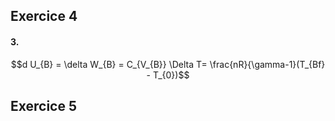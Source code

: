 ## Exercice 4
#### 3.
$$d U_{B} = \delta W_{B} = C_{V_{B}} \Delta T= \frac{nR}{\gamma-1}(T_{Bf} - T_{0})$$
## Exercice 5
